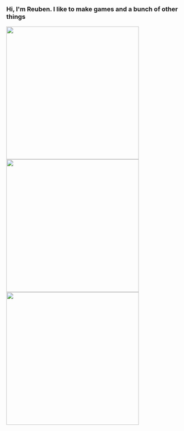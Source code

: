### Hi, I'm Reuben. I like to make games and a bunch of other things

<img src="https://pbs.twimg.com/media/FHyEk02XwAgYH8S?format=jpg&name=large" style="width:350px;height:350px;">
<img src="https://cdna.artstation.com/p/assets/images/images/032/210/642/large/reuben-bocarro-eyomlp9waaeqh2b.jpg?1607381157" style="width:auto;height:350px;">
<img src="https://cdna.artstation.com/p/assets/images/images/037/313/918/large/reuben-bocarro-untitled1024-13.jpg?1620066986" style="width:auto;height:350px;">
